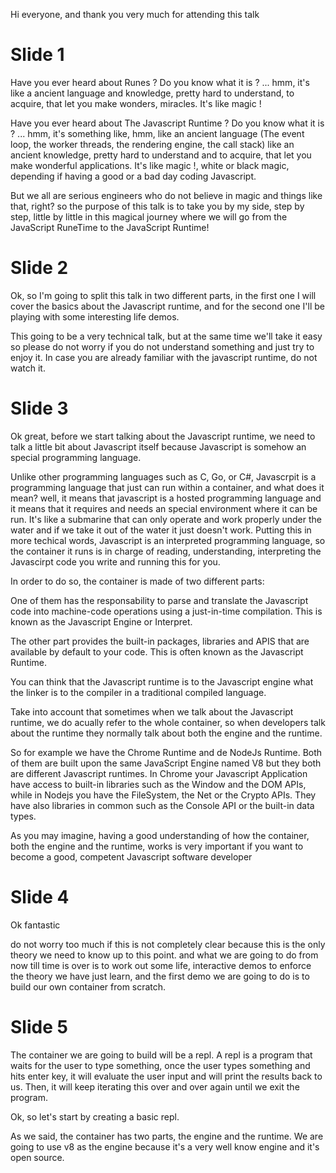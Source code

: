 
Hi everyone, and thank you very much for attending this talk

Slide 1
=======

Have you ever heard about Runes ? Do you know what it is ? ... hmm, it's like a ancient language and knowledge, pretty hard to understand, to acquire, that let you make wonders, miracles. It's like magic !

Have you ever heard about The Javascript Runtime ? Do you know what it is ? ... hmm, it's something like, hmm, like an ancient language (The event loop, the worker threads, the rendering engine, the call stack) like an ancient knowledge, pretty hard to understand and to acquire, that let you make wonderful applications. It's like magic !, white or black magic, depending if having a good or a bad day coding Javascript.

But we all are serious engineers who do not believe in magic and things like that, right? so the purpose of this talk is to take you by my side, step by step, little by little in this magical journey where we will go from the JavaScript RuneTime to the JavaScript Runtime!

Slide 2
=======

Ok, so I'm going to split this talk in two different parts, in the first one I will cover the basics about the Javascript runtime, and for the second one I'll be playing with some interesting life demos.

This going to be a very technical talk, but at the same time we'll take it easy so please do not worry if you do not understand something and just try to enjoy it. In case you are already familiar with the javascript runtime, do not watch it.

Slide 3
=======

Ok great, before we start talking about the Javascript runtime, we need to talk a little bit about Javascript itself because Javascript is somehow an special programming language.

Unlike other programming languages such as C, Go, or C#, Javascrpit is a programming language that just can run within a container, and what does it mean? well, it means that javascript is a hosted programming language and it means that it requires and needs an special environment where it can be run. It's like a submarine that can only operate and work properly under the water and if we take it out of the water it just doesn't work. Putting this in more techical words, Javascript is an interpreted programming language, so the container it runs is in charge of reading, understanding, interpreting the Javascirpt code you write and running this for you.

In order to do so, the container is made of two different parts:

One of them has the responsability to parse and translate the Javascript code into machine-code operations using a  just-in-time compilation. This is known as the Javascript Engine or Interpret.

The other part provides the built-in packages, libraries and APIS that are available by default to your code. This is often known as the Javascript Runtime.

You can think that the Javascript runtime is to the Javascript engine what the linker is to the compiler in a traditional compiled language.

Take into account that sometimes when we talk about the Javascript runtime, we do acually refer to the whole container, so when developers talk about the runtime they normally talk about both the engine and the runtime.

So for example we have the Chrome Runtime and de NodeJs Runtime. Both of them are built upon the same JavaScript Engine named V8 but they both are different Javascript runtimes. In Chrome your Javascript Application have access to built-in libraries such as the Window and the DOM APIs, while in Nodejs you have the FileSystem, the Net or the Crypto APIs. They have also libraries in common such as the Console API or the built-in data types.

As you may imagine, having a good understanding of how the container, both the engine and the runtime, works is very important if you want to become a good, competent Javascript software developer

Slide 4
=======

Ok fantastic

do not worry too much if this is not completely clear because this is the only theory we need to know up to this point. and what we are going to do from now till time is over is to work out some life, interactive demos to enforce the theory we have just learn, and the first demo we are going to do is to build our own container from scratch.

Slide 5
=======

The container we are going to build will be a repl. A repl is a program that waits for the user to type something, once the user types something and hits enter key, it will evaluate the user input and will print the results back to us. Then, it will keep iterating this over and over again until we exit the program.

Ok, so let's start by creating a basic repl.

As we said, the container has two parts, the engine and the runtime. We are going to use v8 as the engine because it's a very well know engine and it's open source.
